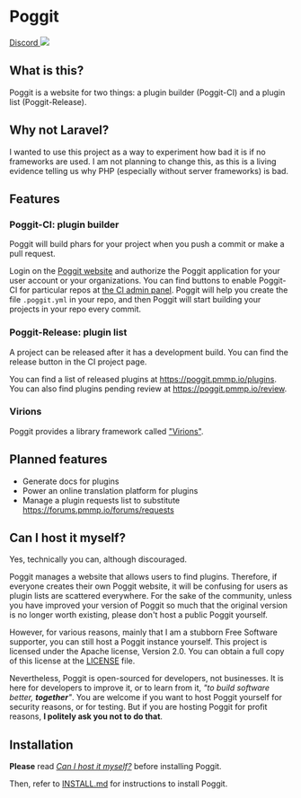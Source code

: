 Poggit
===

[Discord ![](https://img.shields.io/discord/402639859535052811.svg)](https://discord.gg/NgHf9jt)

## What is this?
Poggit is a website for two things: a plugin builder (Poggit-CI) and a plugin list (Poggit-Release).

## Why not Laravel?
I wanted to use this project as a way to experiment how bad it is if no frameworks are used. I am not planning to change this, as this is a living evidence telling us why PHP (especially without server frameworks) is bad.

## Features
### Poggit-CI: plugin builder
Poggit will build phars for your project when you push a commit or make a pull request.

Login on the [Poggit website](https://poggit.pmmp.io) and authorize the Poggit application for your user account or your organizations. You can find buttons to enable Poggit-CI for particular repos at [the CI admin panel](https://poggit.pmmp.io/ci). Poggit will help you create the file `.poggit.yml` in your repo, and then Poggit will start building your projects in your repo every commit.

### Poggit-Release: plugin list
A project can be released after it has a development build. You can find the release button in the CI project page.

You can find a list of released plugins at https://poggit.pmmp.io/plugins. You can also find plugins pending review at https://poggit.pmmp.io/review.

### Virions
Poggit provides a library framework called ["Virions"](https://poggit.pmmp.io/virion).

## Planned features
* Generate docs for plugins
* Power an online translation platform for plugins
* Manage a plugin requests list to substitute https://forums.pmmp.io/forums/requests

## Can I host it myself?
Yes, technically you can, although discouraged.

Poggit manages a website that allows users to find plugins. Therefore, if everyone creates their own Poggit website, it will be confusing for users as plugin lists are scattered everywhere. For the sake of the community, unless you have improved your version of Poggit so much that the original version is no longer worth existing, please don't host a public Poggit yourself.

However, for various reasons, mainly that I am a stubborn Free Software supporter, you can still host a Poggit instance yourself. This project is licensed under the Apache license, Version 2.0. You can obtain a full copy of this license at the [LICENSE](LICENSE) file.

Nevertheless, Poggit is open-sourced for developers, not businesses. It is here for developers to improve it, or to learn from it, _"to build software better, **together**"_. You are welcome if you want to host Poggit yourself for security reasons, or for testing. But if you are hosting Poggit for profit reasons, **I politely ask you not to do that**.

## Installation
**Please** read [_Can I host it myself?_](#can-i-host-it-myself) before installing Poggit.

Then, refer to [INSTALL.md](INSTALL.md) for instructions to install Poggit.
